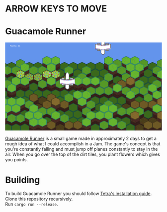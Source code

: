 # ARROW KEYS TO MOVE

# Guacamole Runner

![Gameplay image](/guacamole.gif)

[Guacamole Runner](https://github.com/EllenNyan/guacamole-runner) is a small game made in approximately 2 days to get a rough idea of what I could accomplish in a Jam.
The game's concept is that you're constantly falling and must jump off planes constantly to stay in the air. When you go over the top of the dirt tiles, you plant flowers which gives you points.

# Building
To build Guacamole Runner you should follow [Tetra's installation guide](https://tetra.seventeencups.net/installation/).  
Clone this repository recursively.  
Run ``cargo run --release``. 

